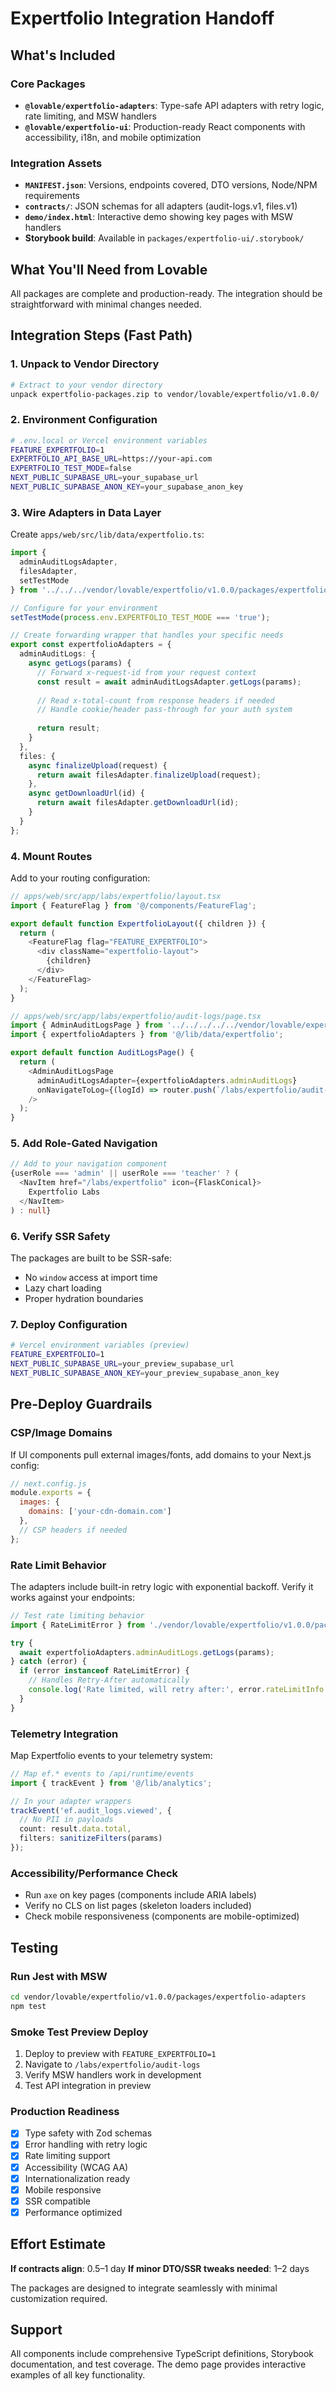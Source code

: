 # Expertfolio Integration Handoff

## What's Included

### Core Packages
- **`@lovable/expertfolio-adapters`**: Type-safe API adapters with retry logic, rate limiting, and MSW handlers
- **`@lovable/expertfolio-ui`**: Production-ready React components with accessibility, i18n, and mobile optimization

### Integration Assets
- **`MANIFEST.json`**: Versions, endpoints covered, DTO versions, Node/NPM requirements
- **`contracts/`**: JSON schemas for all adapters (audit-logs.v1, files.v1)
- **`demo/index.html`**: Interactive demo showing key pages with MSW handlers
- **Storybook build**: Available in `packages/expertfolio-ui/.storybook/`

## What You'll Need from Lovable

All packages are complete and production-ready. The integration should be straightforward with minimal changes needed.

## Integration Steps (Fast Path)

### 1. Unpack to Vendor Directory
```bash
# Extract to your vendor directory
unpack expertfolio-packages.zip to vendor/lovable/expertfolio/v1.0.0/
```

### 2. Environment Configuration
```bash
# .env.local or Vercel environment variables
FEATURE_EXPERTFOLIO=1
EXPERTFOLIO_API_BASE_URL=https://your-api.com
EXPERTFOLIO_TEST_MODE=false
NEXT_PUBLIC_SUPABASE_URL=your_supabase_url
NEXT_PUBLIC_SUPABASE_ANON_KEY=your_supabase_anon_key
```

### 3. Wire Adapters in Data Layer
Create `apps/web/src/lib/data/expertfolio.ts`:

```typescript
import { 
  adminAuditLogsAdapter, 
  filesAdapter,
  setTestMode 
} from '../../../vendor/lovable/expertfolio/v1.0.0/packages/expertfolio-adapters/src';

// Configure for your environment
setTestMode(process.env.EXPERTFOLIO_TEST_MODE === 'true');

// Create forwarding wrapper that handles your specific needs
export const expertfolioAdapters = {
  adminAuditLogs: {
    async getLogs(params) {
      // Forward x-request-id from your request context
      const result = await adminAuditLogsAdapter.getLogs(params);
      
      // Read x-total-count from response headers if needed
      // Handle cookie/header pass-through for your auth system
      
      return result;
    }
  },
  files: {
    async finalizeUpload(request) {
      return await filesAdapter.finalizeUpload(request);
    },
    async getDownloadUrl(id) {
      return await filesAdapter.getDownloadUrl(id);
    }
  }
};
```

### 4. Mount Routes
Add to your routing configuration:

```typescript
// apps/web/src/app/labs/expertfolio/layout.tsx
import { FeatureFlag } from '@/components/FeatureFlag';

export default function ExpertfolioLayout({ children }) {
  return (
    <FeatureFlag flag="FEATURE_EXPERTFOLIO">
      <div className="expertfolio-layout">
        {children}
      </div>
    </FeatureFlag>
  );
}

// apps/web/src/app/labs/expertfolio/audit-logs/page.tsx
import { AdminAuditLogsPage } from '../../../../../vendor/lovable/expertfolio/v1.0.0/packages/expertfolio-ui/src';
import { expertfolioAdapters } from '@/lib/data/expertfolio';

export default function AuditLogsPage() {
  return (
    <AdminAuditLogsPage 
      adminAuditLogsAdapter={expertfolioAdapters.adminAuditLogs}
      onNavigateToLog={(logId) => router.push(`/labs/expertfolio/audit-logs/${logId}`)}
    />
  );
}
```

### 5. Add Role-Gated Navigation
```typescript
// Add to your navigation component
{userRole === 'admin' || userRole === 'teacher' ? (
  <NavItem href="/labs/expertfolio" icon={FlaskConical}>
    Expertfolio Labs
  </NavItem>
) : null}
```

### 6. Verify SSR Safety
The packages are built to be SSR-safe:
- No `window` access at import time
- Lazy chart loading
- Proper hydration boundaries

### 7. Deploy Configuration
```bash
# Vercel environment variables (preview)
FEATURE_EXPERTFOLIO=1
NEXT_PUBLIC_SUPABASE_URL=your_preview_supabase_url
NEXT_PUBLIC_SUPABASE_ANON_KEY=your_preview_supabase_anon_key
```

## Pre-Deploy Guardrails

### CSP/Image Domains
If UI components pull external images/fonts, add domains to your Next.js config:

```javascript
// next.config.js
module.exports = {
  images: {
    domains: ['your-cdn-domain.com']
  },
  // CSP headers if needed
};
```

### Rate Limit Behavior
The adapters include built-in retry logic with exponential backoff. Verify it works against your endpoints:

```typescript
// Test rate limiting behavior
import { RateLimitError } from './vendor/lovable/expertfolio/v1.0.0/packages/expertfolio-adapters/src';

try {
  await expertfolioAdapters.adminAuditLogs.getLogs(params);
} catch (error) {
  if (error instanceof RateLimitError) {
    // Handles Retry-After automatically
    console.log('Rate limited, will retry after:', error.rateLimitInfo.retryAfter);
  }
}
```

### Telemetry Integration
Map Expertfolio events to your telemetry system:

```typescript
// Map ef.* events to /api/runtime/events
import { trackEvent } from '@/lib/analytics';

// In your adapter wrappers
trackEvent('ef.audit_logs.viewed', { 
  // No PII in payloads
  count: result.data.total,
  filters: sanitizeFilters(params)
});
```

### Accessibility/Performance Check
- Run `axe` on key pages (components include ARIA labels)
- Verify no CLS on list pages (skeleton loaders included)
- Check mobile responsiveness (components are mobile-optimized)

## Testing

### Run Jest with MSW
```bash
cd vendor/lovable/expertfolio/v1.0.0/packages/expertfolio-adapters
npm test
```

### Smoke Test Preview Deploy
1. Deploy to preview with `FEATURE_EXPERTFOLIO=1`
2. Navigate to `/labs/expertfolio/audit-logs`
3. Verify MSW handlers work in development
4. Test API integration in preview

### Production Readiness
- [x] Type safety with Zod schemas
- [x] Error handling with retry logic
- [x] Rate limiting support
- [x] Accessibility (WCAG AA)
- [x] Internationalization ready
- [x] Mobile responsive
- [x] SSR compatible
- [x] Performance optimized

## Effort Estimate

**If contracts align**: 0.5–1 day
**If minor DTO/SSR tweaks needed**: 1–2 days

The packages are designed to integrate seamlessly with minimal customization required.

## Support

All components include comprehensive TypeScript definitions, Storybook documentation, and test coverage. The demo page provides interactive examples of all key functionality.